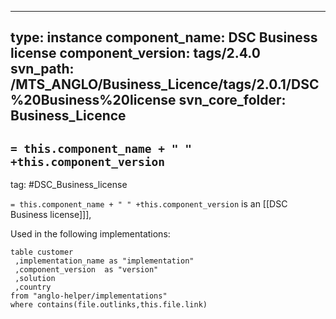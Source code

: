 
---
type: instance
component_name: DSC Business license
component_version: tags/2.4.0
svn_path: /MTS_ANGLO/Business_Licence/tags/2.0.1/DSC%20Business%20license
svn_core_folder: Business_Licence
---

## `= this.component_name + " " +this.component_version`
tag: #DSC_Business_license

`= this.component_name + " " +this.component_version` is an [[DSC Business license]]],

Used in the following implementations:
```dataview
table customer
 ,implementation_name as "implementation"
 ,component_version  as "version"
 ,solution
 ,country  
from "anglo-helper/implementations"
where contains(file.outlinks,this.file.link)
```